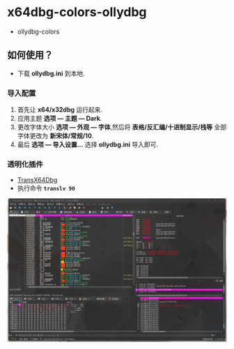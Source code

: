 # x64dbg-colors-ollydbg
- ollydbg-colors
## 如何使用？
  
- 下载 __ollydbg.ini__ 到本地.
  
### 导入配置
  
1. 首先让 __x64/x32dbg__ 运行起来.
2. 应用主题 __选项 — 主题 — Dark__.
3. 更改字体大小 __选项 — 外观 — 字体__,然后将 __表格/反汇编/十进制显示/栈等__ 全部字体更改为 __新宋体/常规/10__.
4. 最后 __选项 — 导入设置...__ 选择 __ollydbg.ini__ 导入即可.

### 透明化插件
  
- [TransX64Dbg](https://github.com/levisre/TransX64Dbg)
- 执行命令 __``translv 90``__
  
![image](https://github.com/XLjiangA/x64dbg-colors-ollydbg/blob/main/20210907230112.png)
